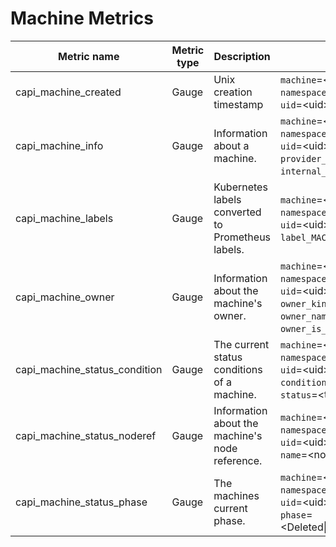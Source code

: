 <!-- SPDX-License-Identifier: MIT -->
# Machine Metrics

| Metric name                   | Metric type | Description                                       | Labels/tags                                                                                                                                                                                                   |
|-------------------------------|-------------|---------------------------------------------------|---------------------------------------------------------------------------------------------------------------------------------------------------------------------------------------------------------------|
| capi_machine_created          | Gauge       | Unix creation timestamp                           | `machine`=&lt;machine-name&gt; <br> `namespace`=&lt;machine-namespace&gt; <br> `uid`=&lt;uid&gt;                                                                                                              |
| capi_machine_info             | Gauge       | Information about a machine.                      | `machine`=&lt;machine-name&gt; <br> `namespace`=&lt;machine-namespace&gt; <br> `uid`=&lt;uid&gt; <br> `provider_id`=&lt;provider-id&gt; <br> `internal_ip`=&lt;ip&gt;                                         |
| capi_machine_labels           | Gauge       | Kubernetes labels converted to Prometheus labels. | `machine`=&lt;machine-name&gt; <br> `namespace`=&lt;machine-namespace&gt; <br> `uid`=&lt;uid&gt; <br> `label_MACHINE_LABEL`=&lt;MACHINE_LABEL&gt;                                                             |
| capi_machine_owner            | Gauge       | Information about the machine's owner.            | `machine`=&lt;machine-name&gt; <br> `namespace`=&lt;machine-namespace&gt; <br> `uid`=&lt;uid&gt; <br> `owner_kind`=&lt;kind&gt; <br> `owner_name`=&lt;name&gt; <br> `owner_is_controller`=&lt;true\|false&gt; |
| capi_machine_status_condition | Gauge       | The current status conditions of a machine.       | `machine`=&lt;machine-name&gt; <br> `namespace`=&lt;machine-namespace&gt; <br> `uid`=&lt;uid&gt; <br> `condition`=&lt;machine-condition&gt; <br> `status`=&lt;true\|false\|unknown&gt;                        |
| capi_machine_status_noderef   | Gauge       | Information about the machine's node reference.   | `machine`=&lt;machine-name&gt; <br> `namespace`=&lt;machine-namespace&gt; <br> `uid`=&lt;uid&gt; <br> `name`=&lt;noderef-name&gt;                                                                             |
| capi_machine_status_phase     | Gauge       | The machines current phase.                       | `machine`=&lt;machine-name&gt; <br> `namespace`=&lt;machine-namespace&gt; <br> `uid`=&lt;uid&gt; <br> `phase`=&lt;Deleted\|Deleting\|Failed\|Pending\|Provisioned\|Provisioning\|Running\|Unknown&gt;         |
